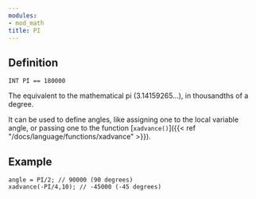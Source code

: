 ```yaml
---
modules:
- mod_math
title: PI
---
```


## Definition

    INT PI == 180000

The equivalent to the mathematical pi (3.14159265...), in thousandths of a degree.

It can be used to define angles, like assigning one to the local variable angle, or passing one to the function [`xadvance()`]({{< ref "/docs/language/functions/xadvance" >}}).

## Example

```
angle = PI/2; // 90000 (90 degrees)
xadvance(-PI/4,10); // -45000 (-45 degrees)
```
